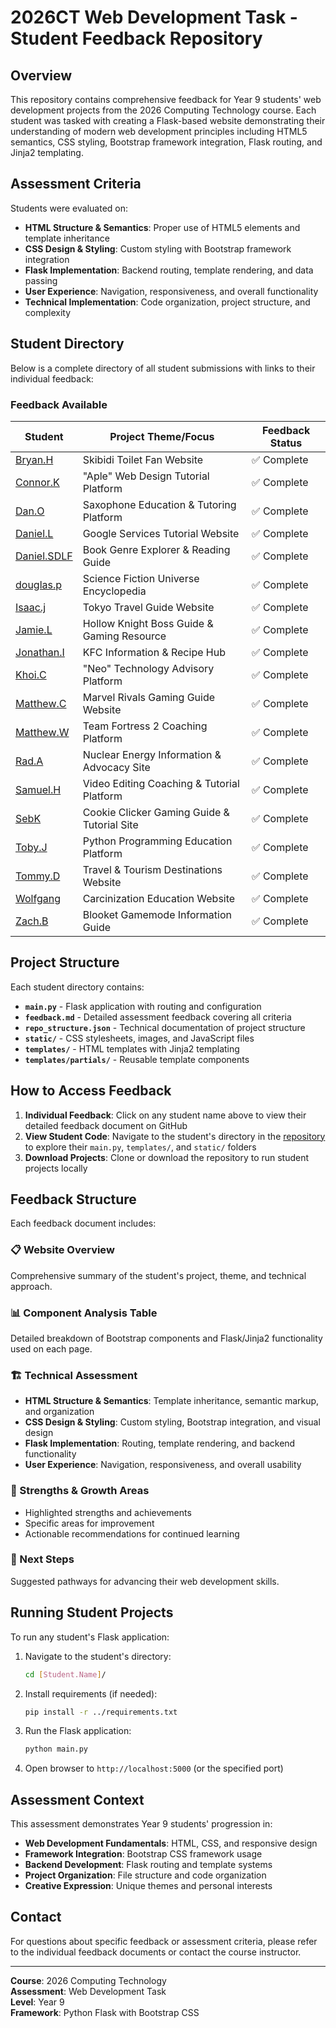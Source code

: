 # 2026CT Web Development Task - Student Feedback Repository

## Overview

This repository contains comprehensive feedback for Year 9 students' web development projects from the 2026 Computing Technology course. Each student was tasked with creating a Flask-based website demonstrating their understanding of modern web development principles including HTML5 semantics, CSS styling, Bootstrap framework integration, Flask routing, and Jinja2 templating.

## Assessment Criteria

Students were evaluated on:

- **HTML Structure & Semantics**: Proper use of HTML5 elements and template inheritance
- **CSS Design & Styling**: Custom styling with Bootstrap framework integration
- **Flask Implementation**: Backend routing, template rendering, and data passing
- **User Experience**: Navigation, responsiveness, and overall functionality
- **Technical Implementation**: Code organization, project structure, and complexity

## Student Directory

Below is a complete directory of all student submissions with links to their individual feedback:

### Feedback Available

| Student                                                                                         | Project Theme/Focus                         | Feedback Status |
| ----------------------------------------------------------------------------------------------- | ------------------------------------------- | --------------- |
| [Bryan.H](https://github.com/TempeHS/2026CT_Web_Feedback/blob/main/Bryan.H/feedback.md)         | Skibidi Toilet Fan Website                  | ✅ Complete     |
| [Connor.K](https://github.com/TempeHS/2026CT_Web_Feedback/blob/main/Connor.K/feedback.md)       | "Aple" Web Design Tutorial Platform         | ✅ Complete     |
| [Dan.O](https://github.com/TempeHS/2026CT_Web_Feedback/blob/main/Dan.O/feedback.md)             | Saxophone Education & Tutoring Platform     | ✅ Complete     |
| [Daniel.L](https://github.com/TempeHS/2026CT_Web_Feedback/blob/main/Daniel.L/feedback.md)       | Google Services Tutorial Website            | ✅ Complete     |
| [Daniel.SDLF](https://github.com/TempeHS/2026CT_Web_Feedback/blob/main/Daniel.SDLF/feedback.md) | Book Genre Explorer & Reading Guide         | ✅ Complete     |
| [douglas.p](https://github.com/TempeHS/2026CT_Web_Feedback/blob/main/douglas.p/feedback.md)     | Science Fiction Universe Encyclopedia       | ✅ Complete     |
| [Isaac.j](https://github.com/TempeHS/2026CT_Web_Feedback/blob/main/Isaac.j/feedback.md)         | Tokyo Travel Guide Website                  | ✅ Complete     |
| [Jamie.L](https://github.com/TempeHS/2026CT_Web_Feedback/blob/main/Jamie.L/feedback.md)         | Hollow Knight Boss Guide & Gaming Resource  | ✅ Complete     |
| [Jonathan.I](https://github.com/TempeHS/2026CT_Web_Feedback/blob/main/Jonathan.I/feedback.md)   | KFC Information & Recipe Hub                | ✅ Complete     |
| [Khoi.C](https://github.com/TempeHS/2026CT_Web_Feedback/blob/main/Khoi.C/feedback.md)           | "Neo" Technology Advisory Platform          | ✅ Complete     |
| [Matthew.C](https://github.com/TempeHS/2026CT_Web_Feedback/blob/main/Matthew.C/feedback.md)     | Marvel Rivals Gaming Guide Website          | ✅ Complete     |
| [Matthew.W](https://github.com/TempeHS/2026CT_Web_Feedback/blob/main/Matthew.W/feedback.md)     | Team Fortress 2 Coaching Platform           | ✅ Complete     |
| [Rad.A](https://github.com/TempeHS/2026CT_Web_Feedback/blob/main/Rad.A/feedback.md)             | Nuclear Energy Information & Advocacy Site  | ✅ Complete     |
| [Samuel.H](https://github.com/TempeHS/2026CT_Web_Feedback/blob/main/Samuel.H/feedback.md)       | Video Editing Coaching & Tutorial Platform  | ✅ Complete     |
| [SebK](https://github.com/TempeHS/2026CT_Web_Feedback/blob/main/SebK/feedback.md)               | Cookie Clicker Gaming Guide & Tutorial Site | ✅ Complete     |
| [Toby.J](https://github.com/TempeHS/2026CT_Web_Feedback/blob/main/Toby.J/feedback.md)           | Python Programming Education Platform       | ✅ Complete     |
| [Tommy.D](https://github.com/TempeHS/2026CT_Web_Feedback/blob/main/Tommy.D/feedback.md)         | Travel & Tourism Destinations Website       | ✅ Complete     |
| [Wolfgang](https://github.com/TempeHS/2026CT_Web_Feedback/blob/main/Wolfgang/feedback.md)       | Carcinization Education Website             | ✅ Complete     |
| [Zach.B](https://github.com/TempeHS/2026CT_Web_Feedback/blob/main/Zach.B/feedback.md)           | Blooket Gamemode Information Guide          | ✅ Complete     |

## Project Structure

Each student directory contains:

- **`main.py`** - Flask application with routing and configuration
- **`feedback.md`** - Detailed assessment feedback covering all criteria
- **`repo_structure.json`** - Technical documentation of project structure
- **`static/`** - CSS stylesheets, images, and JavaScript files
- **`templates/`** - HTML templates with Jinja2 templating
- **`templates/partials/`** - Reusable template components

## How to Access Feedback

1. **Individual Feedback**: Click on any student name above to view their detailed feedback document on GitHub
2. **View Student Code**: Navigate to the student's directory in the [repository](https://github.com/TempeHS/2026CT_Web_Feedback) to explore their `main.py`, `templates/`, and `static/` folders
3. **Download Projects**: Clone or download the repository to run student projects locally

## Feedback Structure

Each feedback document includes:

### 📋 Website Overview

Comprehensive summary of the student's project, theme, and technical approach.

### 📊 Component Analysis Table

Detailed breakdown of Bootstrap components and Flask/Jinja2 functionality used on each page.

### 🏗️ Technical Assessment

- **HTML Structure & Semantics**: Template inheritance, semantic markup, and organization
- **CSS Design & Styling**: Custom styling, Bootstrap integration, and visual design
- **Flask Implementation**: Routing, template rendering, and backend functionality
- **User Experience**: Navigation, responsiveness, and overall usability

### 💪 Strengths & Growth Areas

- Highlighted strengths and achievements
- Specific areas for improvement
- Actionable recommendations for continued learning

### 🎯 Next Steps

Suggested pathways for advancing their web development skills.

## Running Student Projects

To run any student's Flask application:

1. Navigate to the student's directory:

   ```bash
   cd [Student.Name]/
   ```

2. Install requirements (if needed):

   ```bash
   pip install -r ../requirements.txt
   ```

3. Run the Flask application:

   ```bash
   python main.py
   ```

4. Open browser to `http://localhost:5000` (or the specified port)

## Assessment Context

This assessment demonstrates Year 9 students' progression in:

- **Web Development Fundamentals**: HTML, CSS, and responsive design
- **Framework Integration**: Bootstrap CSS framework usage
- **Backend Development**: Flask routing and template systems
- **Project Organization**: File structure and code organization
- **Creative Expression**: Unique themes and personal interests

## Contact

For questions about specific feedback or assessment criteria, please refer to the individual feedback documents or contact the course instructor.

---

**Course**: 2026 Computing Technology  
**Assessment**: Web Development Task  
**Level**: Year 9  
**Framework**: Python Flask with Bootstrap CSS
